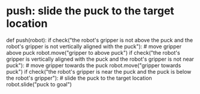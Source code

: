# push: slide the puck to the target location
def push(robot):
    if check("the robot's gripper is not above the puck and the robot's gripper is not vertically aligned with the puck"):
        # move gripper above puck
        robot.move("gripper to above puck")
    if check("the robot's gripper is vertically aligned with the puck and the robot's gripper is not near puck"):
        # move gripper towards the puck
        robot.move("gripper towards puck")
    if check("the robot's gripper is near the puck and the puck is below the robot's gripper"):
        # slide the puck to the target location
        robot.slide("puck to goal")